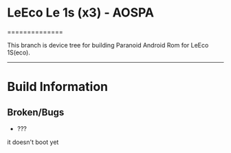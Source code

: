 # LeEco Le 1s (x3) - AOSPA
==============

This branch is device tree for building Paranoid Android Rom for LeEco 1S(eco).

---

# Build Information

## Broken/Bugs
* ???

it doesn't boot yet
